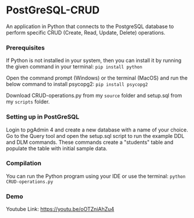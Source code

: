 # PostGreSQL-CRUD
An application in Python that connects to the PostgreSQL database to perform specific CRUD (Create, Read, Update, Delete) operations.

### Prerequisites
If Python is not installed in your system, then you can install it by running the given command in your terminal:
```pip install python```

Open the command prompt (Windows) or the terminal (MacOS) and run the below command to install psycopg2:
```pip install psycopg2```

Download CRUD-operations.py from my ```source``` folder and setup.sql from my ```scripts``` folder.

### Setting up in PostGreSQL
Login to pgAdmin 4 and create a new database with a name of your choice.
Go to the Query tool and open the setup.sql script to run the example DDL and DLM commands.
These commands create a "students" table and populate the table with initial sample data.

### Compilation
You can run the Python program using your IDE or use the terminal:
```python CRUD-operations.py```

### Demo
Youtube Link: https://youtu.be/oOTZniAhZu4

